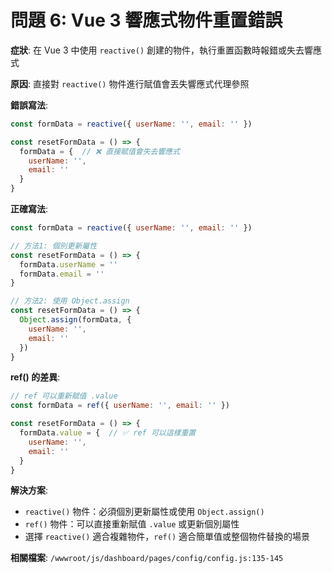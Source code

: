 # 問題 6: Vue 3 響應式物件重置錯誤

**症狀**: 在 Vue 3 中使用 `reactive()` 創建的物件，執行重置函數時報錯或失去響應式

**原因**: 直接對 `reactive()` 物件進行賦值會丟失響應式代理參照

**錯誤寫法**:
```javascript
const formData = reactive({ userName: '', email: '' })

const resetFormData = () => {
  formData = {  // ❌ 直接賦值會失去響應式
    userName: '',
    email: ''
  }
}
```

**正確寫法**:
```javascript
const formData = reactive({ userName: '', email: '' })

// 方法1: 個別更新屬性
const resetFormData = () => {
  formData.userName = ''
  formData.email = ''
}

// 方法2: 使用 Object.assign
const resetFormData = () => {
  Object.assign(formData, {
    userName: '',
    email: ''
  })
}
```

**ref() 的差異**:
```javascript
// ref 可以重新賦值 .value
const formData = ref({ userName: '', email: '' })

const resetFormData = () => {
  formData.value = {  // ✅ ref 可以這樣重置
    userName: '',
    email: ''
  }
}
```

**解決方案**: 
- `reactive()` 物件：必須個別更新屬性或使用 `Object.assign()`
- `ref()` 物件：可以直接重新賦值 `.value` 或更新個別屬性
- 選擇 `reactive()` 適合複雜物件，`ref()` 適合簡單值或整個物件替換的場景

**相關檔案**: `/wwwroot/js/dashboard/pages/config/config.js:135-145`
